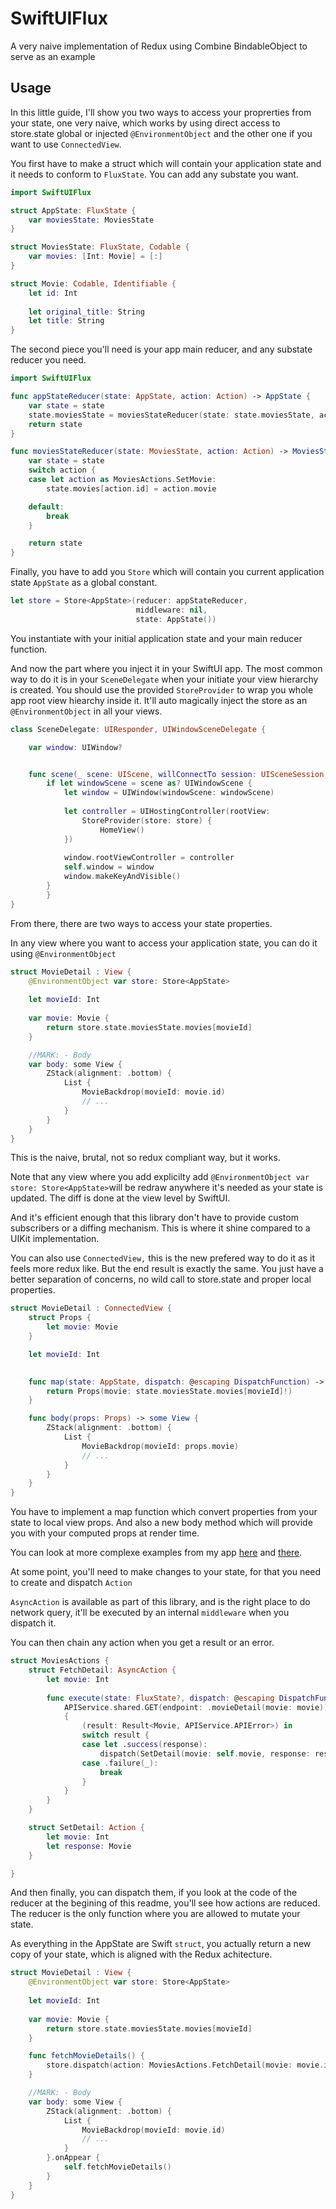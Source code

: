 # SwiftUIFlux
A very naive implementation of Redux using Combine BindableObject to serve as an example

## Usage

In this little guide, I'll show you two ways to access your proprerties from your state, one very naive, which works by using direct access to store.state global or injected `@EnvironmentObject` and the other one if you want to use `ConnectedView`.

You first have to make a struct which will contain your application state and it needs to conform to `FluxState`. You can add any substate you want.

``` Swift
import SwiftUIFlux

struct AppState: FluxState {
    var moviesState: MoviesState
}

struct MoviesState: FluxState, Codable {
    var movies: [Int: Movie] = [:]
}

struct Movie: Codable, Identifiable {
    let id: Int
    
    let original_title: String
    let title: String
}
```

The second piece you'll need is your app main reducer, and any substate reducer you need. 

``` Swift
import SwiftUIFlux

func appStateReducer(state: AppState, action: Action) -> AppState {
    var state = state
    state.moviesState = moviesStateReducer(state: state.moviesState, action: action)
    return state
}

func moviesStateReducer(state: MoviesState, action: Action) -> MoviesState {
    var state = state
    switch action {
    case let action as MoviesActions.SetMovie:
        state.movies[action.id] = action.movie

    default:
        break
    }

    return state
}
```
Finally, you have to add you `Store` which will contain you current application state `AppState` as a global constant.

```Swift
let store = Store<AppState>(reducer: appStateReducer,
                            middleware: nil,
                            state: AppState())
```

You instantiate with your initial application state and your main reducer function.

And now the part where you inject it in your SwiftUI app.
The most common way to do it is in your `SceneDelegate` when your initiate your view hierarchy is created. You should use the provided `StoreProvider` to wrap you whole app root view hiearchy inside it. It'll auto magically inject the store as an `@EnvironmentObject` in all your views. 

``` Swift
class SceneDelegate: UIResponder, UIWindowSceneDelegate {

    var window: UIWindow?


    func scene(_ scene: UIScene, willConnectTo session: UISceneSession, options connectionOptions: UIScene.ConnectionOptions) {
        if let windowScene = scene as? UIWindowScene {
            let window = UIWindow(windowScene: windowScene)
           
            let controller = UIHostingController(rootView:
                StoreProvider(store: store) {
                    HomeView()
            })
            
            window.rootViewController = controller
            self.window = window
            window.makeKeyAndVisible()
        }
        }
}

```


From there, there are two ways to access your state properties. 

In any view where you want to access your application state, you can do it using `@EnvironmentObject`

``` Swift
struct MovieDetail : View {
    @EnvironmentObject var store: Store<AppState>
    
    let movieId: Int
    
    var movie: Movie {
        return store.state.moviesState.movies[movieId]
    }

    //MARK: - Body
    var body: some View {
        ZStack(alignment: .bottom) {
            List {
                MovieBackdrop(movieId: movie.id)
                // ...
            }
        }
    }
}
```

This is the naive, brutal, not so redux compliant way, but it works. 

Note that any view where you add explicilty add `@EnvironmentObject var store: Store<AppState>`will be redraw anywhere it's needed as your state is updated. The diff is done at the view level by SwiftUI. 

And it's efficient enough that this library don't have to provide custom subscribers or a diffing mechanism. This is where it shine compared to a UIKit implementation. 

You can also use `ConnectedView,` this is the new prefered way to do it as it feels more redux like. But the end result is exactly the same. You just have a better separation of concerns, no wild call to store.state and proper local properties.

``` Swift
struct MovieDetail : ConnectedView {  
    struct Props {
        let movie: Movie
    }  

    let movieId: Int
    

    func map(state: AppState, dispatch: @escaping DispatchFunction) -> Props {
        return Props(movie: state.moviesState.movies[movieId]!)
    }

    func body(props: Props) -> some View {
        ZStack(alignment: .bottom) {
            List {
                MovieBackdrop(movieId: props.movie)
                // ...
            }
        }
    }
}
```
You have to implement a map function which convert properties from your state to local view props. And also a new body method which will provide you with your computed props at render time.

You can look at more complexe examples from my app [here](https://github.com/Dimillian/MovieSwiftUI/blob/master/MovieSwift/MovieSwift/views/shared/contextMenu/MovieContextMenu.swift) and [there](https://github.com/Dimillian/MovieSwiftUI/blob/master/MovieSwift/MovieSwift/views/components/movieDetail/MovieDetail.swift).



At some point, you'll need to make changes to your state, for that you need to create and dispatch `Action`

`AsyncAction` is available as part of this library, and is the right place to do network query, it'll be executed by an internal `middleware` when you dispatch it.

You can then chain any action when you get a result or an error.

``` Swift
struct MoviesActions {
    struct FetchDetail: AsyncAction {
        let movie: Int
        
        func execute(state: FluxState?, dispatch: @escaping DispatchFunction) {
            APIService.shared.GET(endpoint: .movieDetail(movie: movie))
            {
                (result: Result<Movie, APIService.APIError>) in
                switch result {
                case let .success(response):
                    dispatch(SetDetail(movie: self.movie, response: response))
                case .failure(_):
                    break
                }
            }
        }
    }

    struct SetDetail: Action {
        let movie: Int
        let response: Movie
    }

}
```

And then finally, you can dispatch them, if you look at the code of the reducer at the begining of this readme, you'll see how actions are reduced. The reducer is the only function where you are allowed to mutate your state.

As everything in the AppState are Swift `struct`, you actually return a new copy of your state, which is aligned with the Redux achitecture. 

``` Swift
struct MovieDetail : View {
    @EnvironmentObject var store: Store<AppState>
    
    let movieId: Int
    
    var movie: Movie {
        return store.state.moviesState.movies[movieId]
    }

    func fetchMovieDetails() {
        store.dispatch(action: MoviesActions.FetchDetail(movie: movie.id))
    }

    //MARK: - Body
    var body: some View {
        ZStack(alignment: .bottom) {
            List {
                MovieBackdrop(movieId: movie.id)
                // ...
            }
        }.onAppear {
            self.fetchMovieDetails()
        }
    }
}
```
